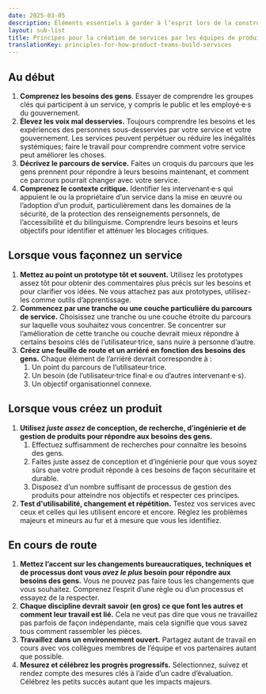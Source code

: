 ```yaml
---
date: 2025-03-05
description: Éléments essentiels à garder à l’esprit lors de la construction de services et de produits dans un contexte agile.
layout: sub-list
title: Principes pour la création de services par les équipes de produit
translationKey: principles-for-how-product-teams-build-services
---
```

## Au début

1. **Comprenez les besoins des gens**. Essayer de comprendre les groupes clés qui participent à un service, y compris le public et les employé·e·s du gouvernement.  
2. **Élevez les voix mal desservies.** Toujours comprendre les besoins et les expériences des personnes sous-desservies par votre service et votre gouvernement. Les services peuvent perpétuer ou réduire les inégalités systémiques; faire le travail pour comprendre comment votre service peut améliorer les choses.  
3. **Décrivez le parcours de service.** Faites un croquis du parcours que les gens prennent pour répondre à leurs besoins maintenant, et comment ce parcours pourrait changer avec votre service.  
4. **Comprenez le contexte critique.** Identifier les intervenant·e·s qui appuient le ou la propriétaire d’un service dans la mise en œuvre ou l’adoption d’un produit, particulièrement dans les domaines de la sécurité, de la protection des renseignements personnels, de l’accessibilité et du bilinguisme. Comprendre leurs besoins et leurs objectifs pour identifier et atténuer les blocages critiques.

## Lorsque vous façonnez un service

1. **Mettez au point un prototype tôt et souvent.** Utilisez les prototypes assez tôt pour obtenir des commentaires plus précis sur les besoins et pour clarifier vos idées. Ne vous attachez pas aux prototypes, utilisez-les comme outils d’apprentissage.  
2. **Commencez par une tranche ou une couche particulière du parcours de service.** Choisissez une tranche ou une couche étroite du parcours sur laquelle vous souhaitez vous concentrer. Se concentrer sur l’amélioration de cette tranche ou couche devrait mieux répondre à certains besoins clés de l’utilisateur·trice, sans nuire à personne d’autre.  
3. **Créez une feuille de route et un arriéré en fonction des besoins des gens.** Chaque élément de l’arriéré devrait correspondre à&nbsp;:  
   1. Un point du parcours de l’utilisateur·trice.  
   2. Un besoin (de l’utilisateur·trice final·e ou d’autres intervenant·e·s).  
   3. Un objectif organisationnel connexe.

## Lorsque vous créez un produit

1. **Utilisez *juste assez* de conception, de recherche, d’ingénierie et de gestion de produits pour répondre aux besoins des gens.**  
   1. Effectuez suffisamment de recherches pour connaître les besoins des gens.  
   2. Faites juste assez de conception et d’ingénierie pour que vous soyez sûrs que votre produit réponde à ces besoins de façon sécuritaire et durable.  
   3. Disposez d’un nombre suffisant de processus de gestion des produits pour atteindre nos objectifs et respecter ces principes.  
2. **Test d'utilisabilité, changement et répétition.** Testez vos services avec ceux et celles qui les utilisent encore et encore. Réglez les problèmes majeurs et mineurs au fur et à mesure que vous les identifiez.

## En cours de route

1. **Mettez l’accent sur les changements bureaucratiques, techniques et de processus dont vous *avez le plus* besoin pour répondre aux besoins des gens.** Vous ne pouvez pas faire tous les changements que vous souhaitez. Comprenez l’esprit d’une règle ou d’un processus et essayez de la respecter.  
2. **Chaque discipline devrait savoir (en gros) ce que font les autres et comment leur travail est lié.** Cela ne veut pas dire que vous ne travaillez pas parfois de façon indépendante, mais cela signifie que vous savez tous comment rassembler les pièces.  
3. **Travaillez dans un environnement ouvert.** Partagez autant de travail en cours avec vos collègues membres de l’équipe et vos partenaires autant que possible.  
4. **Mesurez et célébrez les progrès progressifs.** Sélectionnez, suivez et rendez compte des mesures clés à l’aide d’un cadre d’évaluation. Célébrez les petits succès autant que les impacts majeurs.